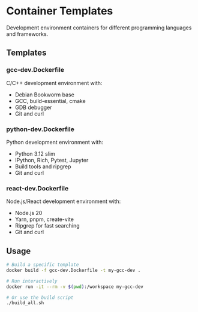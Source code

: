 # Container Templates

Development environment containers for different programming languages and frameworks.

## Templates

### gcc-dev.Dockerfile
C/C++ development environment with:
- Debian Bookworm base
- GCC, build-essential, cmake
- GDB debugger
- Git and curl

### python-dev.Dockerfile  
Python development environment with:
- Python 3.12 slim
- IPython, Rich, Pytest, Jupyter
- Build tools and ripgrep
- Git and curl

### react-dev.Dockerfile
Node.js/React development environment with:
- Node.js 20
- Yarn, pnpm, create-vite
- Ripgrep for fast searching
- Git and curl

## Usage

```bash
# Build a specific template
docker build -f gcc-dev.Dockerfile -t my-gcc-dev .

# Run interactively
docker run -it --rm -v $(pwd):/workspace my-gcc-dev

# Or use the build script
./build_all.sh
```